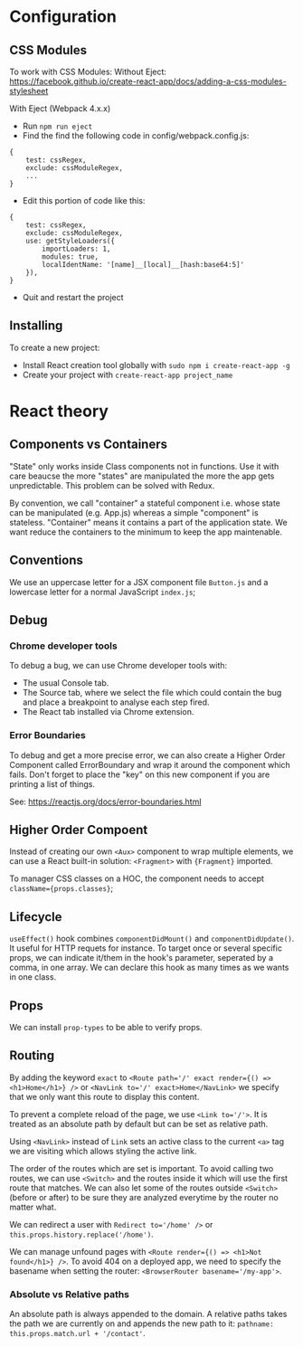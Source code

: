 # Configuration

## CSS Modules

To work with CSS Modules:
Without Eject: https://facebook.github.io/create-react-app/docs/adding-a-css-modules-stylesheet

With Eject (Webpack 4.x.x)
- Run ```npm run eject```
- Find the find the following code in config/webpack.config.js:
```
{
    test: cssRegex,
    exclude: cssModuleRegex,
    ...
}
```
- Edit this portion of code like this:
```
{
    test: cssRegex,
    exclude: cssModuleRegex,
    use: getStyleLoaders({
        importLoaders: 1,
        modules: true,
        localIdentName: '[name]__[local]__[hash:base64:5]'
    }),
}
```
- Quit and restart the project

## Installing

To create a new project:
- Install React creation tool globally with ```sudo npm i create-react-app -g```
- Create your project with ```create-react-app project_name```

# React theory

## Components vs Containers

"State" only works inside Class components not in functions. Use it with care beaucse the more "states" are manipulated the more the app gets unpredictable. This problem can be solved with Redux.

By convention, we call "container" a stateful component i.e. whose state can be manipulated (e.g. App.js) whereas a simple "component" is stateless. "Container" means it contains a part of the application state. We want reduce the containers to the minimum to keep the app maintenable.

## Conventions

We use an uppercase letter for a JSX component file ```Button.js``` and a lowercase letter for a normal JavaScript ```index.js```;

## Debug

### Chrome developer tools

To debug a bug, we can use Chrome developer tools with:
- The usual Console tab.
- The Source tab, where we select the file which could contain the bug and place a breakpoint to analyse each step fired.
- The React tab installed via Chrome extension.

### Error Boundaries

To debug and get a more precise error, we can also create a Higher Order Component called ErrorBoundary and wrap it around the component which fails. Don't forget to place the "key" on this new component if you are printing a list of things.

See: https://reactjs.org/docs/error-boundaries.html

## Higher Order Compoent

Instead of creating our own ```<Aux>``` component to wrap multiple elements, we can use a React built-in solution: ```<Fragment>``` with ```{Fragment}``` imported.

To manager CSS classes on a HOC, the component needs to accept ```className={props.classes}```;

## Lifecycle

```useEffect()``` hook combines ```componentDidMount()``` and ```componentDidUpdate()```. It useful for HTTP requets for instance. To target once or several specific props, we can indicate it/them in the hook's parameter, seperated by a comma, in one array. We can declare this hook as many times as we wants in one class.

## Props

We can install ```prop-types``` to be able to verify props.

## Routing

By adding the keyword ```exact``` to ```<Route path='/' exact render={() => <h1>Home</h1>} />``` or ```<NavLink to='/' exact>Home</NavLink>``` we specify that we only want this route to display this content. 

To prevent a complete reload of the page, we use ```<Link to='/'>```. It is treated as an absolute path by default but can be set as relative path.

Using ```<NavLink>``` instead of ```Link``` sets an active class to the current ```<a>``` tag we are visiting which allows styling the active link.

The order of the routes which are set is important. To avoid calling two routes, we can use ```<Switch>``` and the routes inside it which will use the first route that matches. We can also let some of the routes outside ```<Switch>``` (before or after) to be sure they are analyzed everytime by the router no matter what.

We can redirect a user with ```Redirect to='/home' />``` or ```this.props.history.replace('/home')```.

We can manage unfound pages with ```<Route render={() => <h1>Not found</h1>} />```. To avoid 404 on a deployed app, we need to specify the basename when setting the router: ```<BrowserRouter basename='/my-app'>```.

### Absolute vs Relative paths

An absolute path is always appended to the domain. A relative paths takes the path we are currently on and appends the new path to it: ```pathname: this.props.match.url + '/contact'```.
